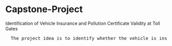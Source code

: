 # Capstone-Project
Identification of Vehicle Insurance and Pollution Certificate Validity at Toll Gates
<pre>
  The project idea is to identify whether the vehicle is insured or not as has a pollution certificate at toll gates.
</pre>
